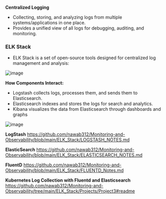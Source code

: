 **Centralized Logging**
- Collecting, storing, and analyzing logs from multiple systems/applications in one place.
- Provides a unified view of all logs for debugging, auditing, and monitoring.

### ELK Stack ###
- ELK Stack is a set of open-source tools designed for centralized log management and analysis:

![image](https://github.com/user-attachments/assets/b7d894f1-a979-48b9-8f41-97fe076eb231)

**How Components Interact:**
- Logstash collects logs, processes them, and sends them to Elasticsearch.
- Elasticsearch indexes and stores the logs for search and analytics.
- Kibana visualizes the data from Elasticsearch through dashboards and graphs

![image](https://github.com/user-attachments/assets/4299b5b1-5e30-4967-9486-af412ae7b0e1)

**LogStash** https://github.com/nawab312/Monitoring-and-Observability/blob/main/ELK_Stack/LOGSTASH_NOTES.md

**ElasticSearch** https://github.com/nawab312/Monitoring-and-Observability/blob/main/ELK_Stack/ELASTICSEARCH_NOTES.md

**FluentD** https://github.com/nawab312/Monitoring-and-Observability/blob/main/ELK_Stack/FLUENTD_Notes.md

**Kubernetes Log Collection with Fluentd and Elasticsearch** https://github.com/nawab312/Monitoring-and-Observability/tree/main/ELK_Stack/Projects/Project3#readme


